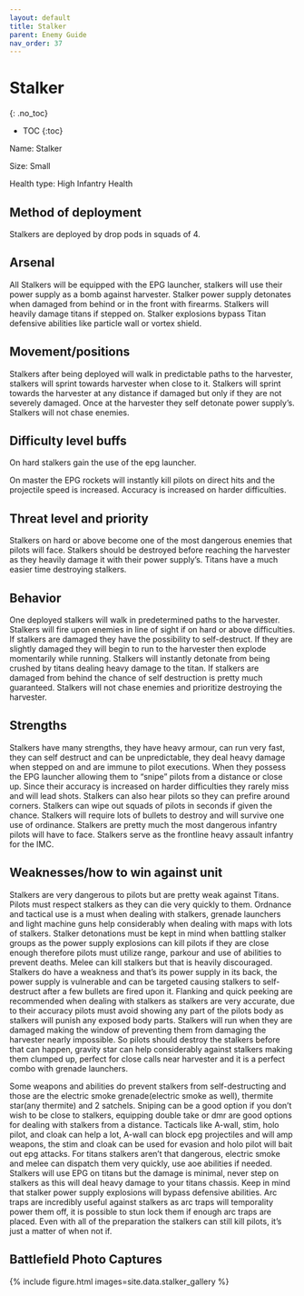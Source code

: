 ```yaml
---
layout: default
title: Stalker
parent: Enemy Guide
nav_order: 37
---
```


# Stalker
{: .no_toc}

- TOC
{:toc}

Name: Stalker

Size: Small

Health type: High Infantry Health

## Method of deployment

Stalkers are deployed by drop pods in squads of 4. 

## Arsenal

All Stalkers will be equipped with the EPG launcher, stalkers will use their power supply as a bomb against harvester. Stalker power supply detonates when damaged from behind or in the front with firearms. Stalkers will heavily damage titans if stepped on. Stalker explosions bypass Titan defensive abilities like particle wall or vortex shield. 

## Movement/positions

Stalkers after being deployed will walk in predictable paths to the harvester, stalkers will sprint towards harvester when close to it. Stalkers will sprint towards the harvester at any distance if damaged but only if they are not severely damaged. Once at the harvester they self detonate power supply’s. Stalkers will not chase enemies. 

## Difficulty level buffs

On hard stalkers gain the use of the epg launcher.

On master the EPG rockets will instantly kill pilots on direct hits and the projectile speed is increased. Accuracy is increased on harder difficulties. 

## Threat level and priority 

Stalkers on hard or above become one of the most dangerous enemies that pilots will face. Stalkers should be destroyed before reaching the harvester as they heavily damage it with their power supply’s. Titans have a much easier time destroying stalkers. 

## Behavior

One deployed stalkers will walk in predetermined paths to the harvester. Stalkers will fire upon enemies in line of sight if on hard or above difficulties. If stalkers are damaged they have the possibility to self-destruct. If they are slightly damaged they will begin to run to the harvester then explode momentarily while running. Stalkers will instantly detonate from being crushed by titans dealing heavy damage to the titan. If stalkers are damaged from behind the chance of self destruction is pretty much guaranteed. Stalkers will not chase enemies and prioritize destroying the harvester. 

## Strengths

Stalkers have many strengths, they have heavy armour, can run very fast, they can self destruct and can be unpredictable, they deal heavy damage when stepped on and are immune to pilot executions. When they possess the EPG launcher allowing them to “snipe” pilots from a distance or close up. Since their accuracy is increased on harder difficulties they rarely miss and will lead shots. Stalkers can also hear pilots so they can prefire around corners. Stalkers can wipe out squads of pilots in seconds if given the chance. Stalkers will require lots of bullets to destroy and will survive one use of ordinance. Stalkers are pretty much the most dangerous infantry pilots will have to face. Stalkers serve as the frontline heavy assault infantry for the IMC. 

## Weaknesses/how to win against unit 

Stalkers are very dangerous to pilots but are pretty weak against Titans. Pilots must respect stalkers as they can die very quickly to them. Ordnance and tactical use is a must when dealing with stalkers, grenade launchers and light machine guns help considerably when dealing with maps with lots of stalkers. Stalker detonations must be kept in mind when battling stalker groups as the power supply explosions can kill pilots if they are close enough therefore pilots must utilize range, parkour and use of abilities to prevent deaths. Melee can kill stalkers but that is heavily discouraged. Stalkers do have a weakness and that’s its power supply in its back, the power supply is vulnerable and can be targeted causing stalkers to self-destruct after a few bullets are fired upon it. Flanking and quick peeking are recommended when dealing with stalkers as stalkers are very accurate, due to their accuracy pilots must avoid showing any part of the pilots body as stalkers will punish any exposed body parts. Stalkers will run when they are damaged making the window of preventing them from damaging the harvester nearly impossible. So pilots should destroy the stalkers before that can happen, gravity star can help considerably against stalkers making them clumped up, perfect for close calls near harvester and it is a perfect combo with grenade launchers.

Some weapons and abilities do prevent stalkers from self-destructing and those are the electric smoke grenade(electric smoke as well), thermite star(any thermite) and 2 satchels. Sniping can be a good option if you don’t wish to be close to stalkers, equipping double take or dmr are good options for dealing with stalkers from a distance. Tacticals like A-wall, stim, holo pilot, and cloak can help a lot, A-wall can block epg projectiles and will amp weapons, the stim and cloak can be used for evasion and holo pilot will bait out epg attacks. For titans stalkers aren’t that dangerous, electric smoke and melee can dispatch them very quickly, use aoe abilities if needed. Stalkers will use EPG on titans but the damage is minimal, never step on stalkers as this will deal heavy damage to your titans chassis. Keep in mind that stalker power supply explosions will bypass defensive abilities. Arc traps are incredibly useful against stalkers as arc traps will temporality power them off, it is possible to stun lock them if enough arc traps are placed. Even with all of the preparation the stalkers can still kill pilots, it’s just a matter of when not if. 

## Battlefield Photo Captures

{% include figure.html images=site.data.stalker_gallery %}